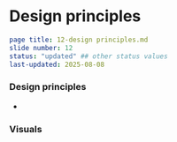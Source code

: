 # Design principles

```yaml
page title: 12-design principles.md
slide number: 12
status: "updated" ## other status values 
last-updated: 2025-08-08
```
### Design principles
-

### Visuals
